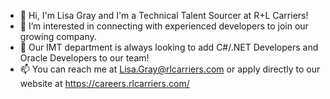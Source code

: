 - 👋 Hi, I'm Lisa Gray and I'm a Technical Talent Sourcer at R+L Carriers!
- 👀 I’m interested in connecting with experienced developers to join our growing company. 
- 🌱 Our IMT department is always looking to add C#/.NET Developers and Oracle Developers to our team! 
- 📫 You can reach me at Lisa.Gray@rlcarriers.com or apply directly to our website at https://careers.rlcarriers.com/



<!---
LisaGrayRLCarriers/LisaGrayRLCarriers is a ✨ special ✨ repository because its `README.md` (this file) appears on your GitHub profile.
You can click the Preview link to take a look at your changes.
--->
